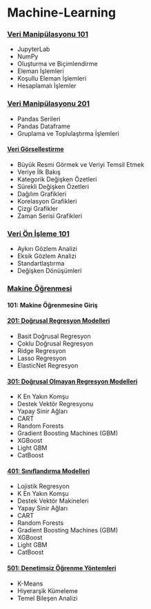 # Machine-Learning

### [Veri Manipülasyonu 101](https://github.com/61baydin/Machine-Learning/tree/main/veri_manipulasyonu)
* JupyterLab
* NumPy
* Oluşturma ve Biçimlendirme
* Eleman İşlemleri
* Koşullu Eleman İşlemleri
* Hesaplamalı İşlemler

### [Veri Manipülasyonu 201](https://github.com/61baydin/Machine-Learning/blob/main/veri_manipulasyonu/veri_manipulasyonu_201.ipynb)
* Pandas Serileri
* Pandas Dataframe
* Gruplama ve Toplulaştırma İşlemleri

#### [Veri Görselleştirme](https://github.com/61baydin/Machine-Learning/tree/main/veri_gorsellestirme)
* Büyük Resmi Görmek ve Veriyi Temsil Etmek
* Veriye İlk Bakış
* Kategorik Değişken Özetleri
* Sürekli Değişken Özetleri
* Dağılım Grafikleri
* Korelasyon Grafikleri
* Çizgi Grafikler
* Zaman Serisi Grafikleri

### [Veri Ön İşleme 101](https://github.com/61baydin/Machine-Learning/tree/main/Veri%20%C3%96n%20%C4%B0%C5%9Fleme)
* Aykırı Gözlem Analizi 
* Eksik Gözlem Analizi 
* Standartlaştırma 
* Değişken Dönüşümleri

### [Makine Öğrenmesi](https://github.com/61baydin/Machine-Learning/tree/main/makine_ogrenmesi)
#### 101: Makine Öğrenmesine Giriş

#### [201: Doğrusal Regresyon Modelleri](https://github.com/61baydin/Machine-Learning/blob/main/makine_ogrenmesi/dogRegMod.ipynb)
* Basit Doğrusal Regresyon
* Çoklu Doğrusal Regresyon
* Ridge Regresyon
* Lasso Regresyon
* ElasticNet Regresyon

#### [301: Doğrusal Olmayan Regresyon Modelleri](https://github.com/61baydin/Machine-Learning/blob/main/makine_ogrenmesi/dogOlmayanRegMod.ipynb)
* K En Yakın Komşu
* Destek Vektör Regresyonu
* Yapay Sinir Ağları 
* CART   
* Random Forests
* Gradient Boosting Machines (GBM)
* XGBoost
* Light GBM
* CatBoost

#### [401: Sınıflandırma Modelleri](https://github.com/61baydin/Machine-Learning/blob/main/makine_ogrenmesi/SiniflandirmaModelleri.ipynb)
* Lojistik Regresyon
* K En Yakın Komşu
* Destek Vektör Makineleri
* Yapay Sinir Ağları
* CART
* Random Forests
* Gradient Boosting Machines (GBM)
* XGBoost
* Light GBM
* CatBoost

#### [501: Denetimsiz Öğrenme Yöntemleri](https://github.com/61baydin/Machine-Learning/blob/main/makine_ogrenmesi/DenetimsizOgrenme.ipynb)
* K-Means
* Hiyerarşik Kümeleme
* Temel Bileşen Analizi
